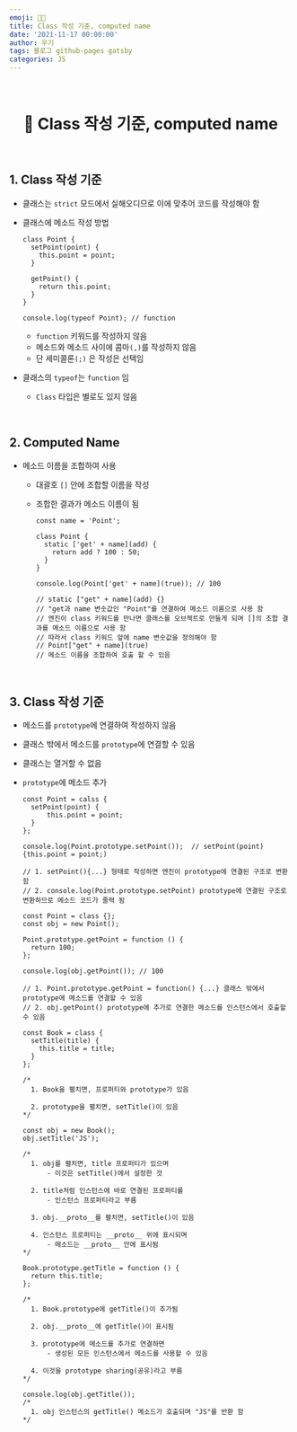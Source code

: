 ```yaml
---
emoji: 👨‍💻
title: Class 작성 기준, computed name
date: '2021-11-17 00:00:00'
author: 우기
tags: 블로그 github-pages gatsby
categories: JS
---
```


<br>

<h1 align="center">
  👋  Class 작성 기준, computed name
</h1>

<br>

## 1. Class 작성 기준

- 클래스는 `strict` 모드에서 실해오디므로 이에 맞추어 코드를 작성해야 함

- 클래스에 메소드 작성 방법

  ```tsx
  class Point {
    setPoint(point) {
      this.point = point;
    }

    getPoint() {
      return this.point;
    }
  }

  console.log(typeof Point); // function
  ```

  - `function` 키워드를 작성하지 않음
  - 메소드와 메소드 사이에 콤마`(,)`를 작성하지 않음
  - 단 세미콜론`(;)` 은 작성은 선택임

- 클래스의 `typeof`는 `function` 임
  - `Class` 타입은 별로도 있지 않음

<br>

## 2. Computed Name

- 메소드 이름을 조합하여 사용

  - 대괄호 `[]` 안에 조합할 이름을 작성

  - 조합한 결과가 메소드 이름이 됨

    ```tsx
    const name = 'Point';

    class Point {
      static ['get' + name](add) {
        return add ? 100 : 50;
      }
    }

    console.log(Point['get' + name](true)); // 100

    // static ["get" + name](add) {}
    // "get과 name 변숫값인 "Point"를 연결하여 메소드 이름으로 사용 함
    // 엔진이 class 키워드를 만나면 클래스를 오브젝트로 만들게 되며 []의 조합 결과를 메소드 이름으로 사용 함
    // 따라서 class 키워드 앞에 name 변숫값을 정의해야 함
    // Point["get" + name](true)
    // 메소드 이름을 조합하여 호출 할 수 있음
    ```

<br>

## 3. Class 작성 기준

- 메소드를 `prototype`에 연결하여 작성하지 않음
- 클래스 밖에서 메소드를 `prototype`에 연결할 수 있음
- 클래스는 열거할 수 없음
- `prototype`에 메소드 추가

  ```tsx
  const Point = calss {
  	setPoint(point) {
  		this.point = point;
  	}
  };

  console.log(Point.prototype.setPoint());  // setPoint(point) {this.point = point;)

  // 1. setPoint(){...} 형태로 작성하면 엔진이 prototype에 연결된 구조로 변환함
  // 2. console.log(Point.prototype.setPoint) prototype에 연결된 구조로 변환하므로 메소드 코드가 줄력 됨
  ```

  ```tsx
  const Point = class {};
  const obj = new Point();

  Point.prototype.getPoint = function () {
    return 100;
  };

  console.log(obj.getPoint()); // 100

  // 1. Point.prototype.getPoint = function() {...} 클래스 밖에서 prototype에 메소드를 연결할 수 있음
  // 2. obj.getPoint() prototype에 추가로 연결한 메소드를 인스턴스에서 호출할 수 있음
  ```

  ```tsx
  const Book = class {
    setTitle(title) {
      this.title = title;
    }
  };

  /*
  	1. Book을 펼치면, 프로퍼티와 prototype가 있음
  
  	2. prototype을 펼치면, setTitle()이 있음
  */

  const obj = new Book();
  obj.setTitle('JS');

  /*
  	1. obj를 펼치면, title 프로퍼티가 있으며
  		- 이것은 setTitle()에서 설정한 것
  
  	2. title처럼 인스턴스에 바로 연결된 프로퍼티를
  		- 인스턴스 프로퍼티라고 부름
  
  	3. obj.__proto__를 펼치면, setTitle()이 있음
  
  	4. 인스턴스 프로퍼티는 __proto__ 위에 표시되며
  		- 메소드는 __proto__ 안에 표시됨
  */

  Book.prototype.getTitle = function () {
    return this.title;
  };

  /*
  	1. Book.prototype에 getTitle()이 추가됨
  
  	2. obj.__proto__에 getTitle()이 표시됨
  
  	3. prototype에 메소드를 추가로 연결하면
  		- 생성된 모든 인스턴스에서 메소드를 사용할 수 있음
  
  	4. 이것을 prototype sharing(공유)라고 부름
  */

  console.log(obj.getTitle());
  /*
  	1. obj 인스턴스의 getTitle() 메소드가 호출되며 "JS"를 반환 함
  */
  ```

```toc

```
